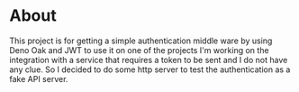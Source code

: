 # About

This project is for getting a simple authentication middle ware by using Deno
Oak and JWT to use it on one of the projects I'm working on the integration with
a service that requires a token to be sent and I do not have any clue. So I
decided to do some http server to test the authentication as a fake API server.
